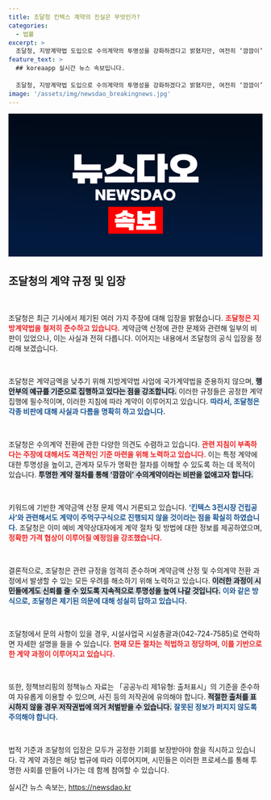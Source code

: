 ```yaml
---
title: 조달청 킨텍스 계약의 진실은 무엇인가?
categories:
  - 법률
excerpt: >
  조달청, 지방계약법 도입으로 수의계약의 투명성을 강화하겠다고 밝혔지만, 여전히 ‘깜깜이’ 수의계약 논란이 계속되고 있습니다. 킨텍스 제3전시장 건립공사의 계약 금액 산정 방식에 대한 의혹이 제기되며 갈등이 심화되고 있습니다.
feature_text: >
  ## koreaapp 실시간 뉴스 속보입니다.

  조달청, 지방계약법 도입으로 수의계약의 투명성을 강화하겠다고 밝혔지만, 여전히 ‘깜깜이’ 수의계약 논란이 계속되고 있습니다. 킨텍스 제3전시장 건립공사의 계약 금액 산정 방식에 대한 의혹이 제기되며 갈등이 심화되고 있습니다.
image: '/assets/img/newsdao_breakingnews.jpg'
---
```


<p><img src="/assets/img/newsdao_breakingnews.jpg" alt="koreaapp 속보" /></p>

<h2 data-ke-size="size26">조달청의 계약 규정 및 입장</h2>

<p data-ke-size="size16">&nbsp;</p>

<p>조달청은 최근 기사에서 제기된 여러 가지 주장에 대해 입장을 밝혔습니다. <b><span style="color: #ee2323;">조달청은 지방계약법을 철저히 준수하고 있습니다.</span></b> 계약금액 산정에 관한 문제와 관련해 일부의 비판이 있었으나, 이는 사실과 전혀 다릅니다. 이어지는 내용에서 조달청의 공식 입장을 정리해 보겠습니다.</p>

<p data-ke-size="size16">&nbsp;</p>

<p>조달청은 계약금액을 낮추기 위해 지방계약법 사업에 국가계약법을 준용하지 않으며, <b><span style="background-color: #21538527;">행안부의 예규를 기준으로 집행하고 있다는 점을 강조합니다.</span></b> 이러한 규정들은 공정한 계약 집행에 필수적이며, 이러한 지침에 따라 계약이 이루어지고 있습니다. <b><span style="color: #1a5490;">따라서, 조달청은 각종 비판에 대해 사실과 다름을 명확히 하고 있습니다.</span></b></p>

<p data-ke-size="size16">&nbsp;</p>

<p>조달청은 수의계약 전환에 관한 다양한 의견도 수렴하고 있습니다. <b><span style="color: #ee2323;">관련 지침이 부족하다는 주장에 대해서도 객관적인 기준 마련을 위해 노력하고 있습니다.</span></b> 이는 특정 계약에 대한 투명성을 높이고, 관계자 모두가 명확한 절차를 이해할 수 있도록 하는 데 목적이 있습니다. <b><span style="background-color: #21538527;">투명한 계약 절차를 통해 ‘깜깜이’ 수의계약이라는 비판을 없애고자 합니다.</span></b></p>

<p data-ke-size="size16">&nbsp;</p>

<p>키워드에 기반한 계약금액 산정 문제 역시 거론되고 있습니다. <b><span style="color: #1a5490;">‘킨텍스 3전시장 건립공사’와 관련해서도 계약이 주먹구구식으로 진행되지 않을 것이라는 점을 확실히 하였습니다.</span></b> 조달청은 이미 예비 계약상대자에게 계약 절차 및 방법에 대한 정보를 제공하였으며, <b><span style="color: #ee2323;">정확한 가격 협상이 이루어질 예정임을 강조했습니다.</span></b></p>

<p data-ke-size="size16">&nbsp;</p>

<p>결론적으로, 조달청은 관련 규정을 엄격히 준수하며 계약금액 산정 및 수의계약 전환 과정에서 발생할 수 있는 모든 우려를 해소하기 위해 노력하고 있습니다. <b><span style="background-color: #21538527;">이러한 과정이 시민들에게도 신뢰를 줄 수 있도록 지속적으로 투명성을 높여 나갈 것입니다.</span></b> <b><span style="color: #1a5490;">이와 같은 방식으로, 조달청은 제기된 의문에 대해 성실히 답하고 있습니다.</span></b></p>

<p data-ke-size="size16">&nbsp;</p>

<p>조달청에서 문의 사항이 있을 경우, 시설사업국 시설총괄과(042-724-7585)로 연락하면 자세한 설명을 들을 수 있습니다. <b><span style="color: #ee2323;">현재 모든 절차는 적법하고 정당하며, 이를 기반으로 한 계약 과정이 이루어지고 있습니다.</span></b></p>

<p data-ke-size="size16">&nbsp;</p>

<p>또한, 정책브리핑의 정책뉴스 자료는 「공공누리 제1유형: 출처표시」의 기준을 준수하여 자유롭게 이용할 수 있으며, 사진 등의 저작권에 유의해야 합니다. <b><span style="background-color: #21538527;">적절한 출처를 표시하지 않을 경우 저작권법에 의거 처벌받을 수 있습니다.</span></b> <b><span style="color: #1a5490;">잘못된 정보가 퍼지지 않도록 주의해야 합니다.</span></b> </p>

<p data-ke-size="size16">&nbsp;</p>

<p>법적 기준과 조달청의 입장은 모두가 공정한 기회를 보장받아야 함을 직시하고 있습니다. 각 계약 과정은 해당 법규에 따라 이루어지며, 시민들은 이러한 프로세스를 통해 투명한 사회를 만들어 나가는 데 함께 참여할 수 있습니다.</p>
실시간 뉴스 속보는, <a href="https://newsdao.kr" rel="dofollow">https://newsdao.kr</a>


